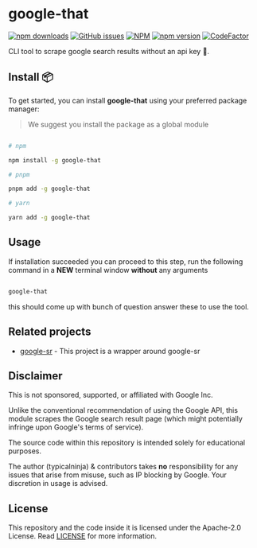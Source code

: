 # google-that

[![npm downloads](https://img.shields.io/npm/dw/google-that)](https://www.npmjs.com/package/google-that)
[![GitHub issues](https://img.shields.io/github/issues/typicalninja/google-sr)](https://github.com/typicalninja/google-sr/issues)
[![NPM](https://img.shields.io/npm/l/google-that)](https://www.npmjs.com/package/google-that)
[![npm version](https://img.shields.io/npm/v/google-that)](https://www.npmjs.com/package/google-that)
[![CodeFactor](https://www.codefactor.io/repository/github/typicalninja/google-sr/badge)](https://www.codefactor.io/repository/github/typicalninja/google-sr)

CLI tool to scrape google search results without an api key 🚀.

## Install 📦

To get started, you can install **google-that** using your preferred package manager:

> We suggest you install the package as a global module

```bash

# npm

npm install -g google-that

# pnpm 

pnpm add -g google-that

# yarn

yarn add -g google-that

```

## Usage

If installation succeeded you can proceed to this step, run the following command in a **NEW** terminal window **without** any arguments

```bash

google-that

```

this should come up with bunch of question answer these to use the tool.


## Related projects

* [google-sr](https://github.com/typicalninja/google-sr) - This project is a wrapper around google-sr

## Disclaimer

This is not sponsored, supported, or affiliated with Google Inc.

Unlike the conventional recommendation of using the Google API, this module scrapes the Google search result page (which might potentially infringe upon Google's terms of service).

The source code within this repository is intended solely for educational purposes.

The author (typicalninja) & contributors takes **no** responsibility for any issues that arise from misuse, such as IP blocking by Google. Your discretion in usage is advised.

## License

This repository and the code inside it is licensed under the Apache-2.0 License. Read [LICENSE](./LICENSE) for more information.